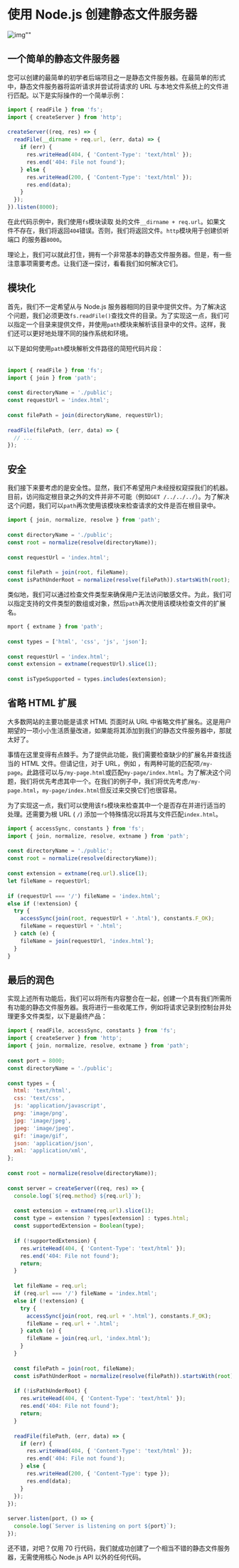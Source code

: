 # 使用 Node.js 创建静态文件服务器

![img](..\..\public\images\man-cup-laptop-1200.webp)""

## 一个简单的静态文件服务器

您可以创建的最简单的初学者后端项目之一是静态文件服务器。在最简单的形式中，静态文件服务器将监听请求并尝试将请求的 URL 与本地文件系统上的文件进行匹配。以下是实际操作的一个简单示例：



```js
import { readFile } from 'fs';
import { createServer } from 'http';

createServer((req, res) => {
  readFile(__dirname + req.url, (err, data) => {
    if (err) {
      res.writeHead(404, { 'Content-Type': 'text/html' });
      res.end('404: File not found');
    } else {
      res.writeHead(200, { 'Content-Type': 'text/html' });
      res.end(data);
    }
  });
}).listen(8000);
```

在此代码示例中，我们使用`fs`模块读取 处的文件`__dirname + req.url`。如果文件不存在，我们将返回`404`错误。否则，我们将返回文件。`http`模块用于创建侦听端口 的服务器`8000`。

理论上，我们可以就此打住，拥有一个非常基本的静态文件服务器。但是，有一些注意事项需要考虑。让我们逐一探讨，看看我们如何解决它们。

## 模块化

首先，我们不一定希望从与 Node.js 服务器相同的目录中提供文件。为了解决这个问题，我们必须更改`fs.readFile()`查找文件的目录。为了实现这一点，我们可以指定一个目录来提供文件，并使用`path`模块来解析该目录中的文件。这样，我们还可以更好地处理不同的操作系统和环境。

以下是如何使用`path`模块解析文件路径的简短代码片段：



```js

import { readFile } from 'fs';
import { join } from 'path';

const directoryName = './public';
const requestUrl = 'index.html';

const filePath = join(directoryName, requestUrl);

readFile(filePath, (err, data) => {
  // ...
});
```

## 安全

我们接下来要考虑的是安全性。显然，我们不希望用户未经授权窥探我们的机器。目前，访问指定根目录之外的文件并非不可能（例如`GET /../../../`）。为了解决这个问题，我们可以`path`再次使用该模块来检查请求的文件是否在根目录中。

```js
import { join, normalize, resolve } from 'path';

const directoryName = './public';
const root = normalize(resolve(directoryName));

const requestUrl = 'index.html';

const filePath = join(root, fileName);
const isPathUnderRoot = normalize(resolve(filePath)).startsWith(root);
```

类似地，我们可以通过检查文件类型来确保用户无法访问敏感文件。为此，我们可以指定支持的文件类型的数组或对象，然后`path`再次使用该模块检查文件的扩展名。

```js
mport { extname } from 'path';

const types = ['html', 'css', 'js', 'json'];

const requestUrl = 'index.html';
const extension = extname(requestUrl).slice(1);

const isTypeSupported = types.includes(extension);
```

## 省略 HTML 扩展

大多数网站的主要功能是请求 HTML 页面时从 URL 中省略文件扩展名。这是用户期望的一项小小生活质量改进，如果能将其添加到我们的静态文件服务器中，那就太好了。

事情在这里变得有点棘手。为了提供此功能，我们需要检查缺少的扩展名并查找适当的 HTML 文件。但请记住，对于 URL，例如 ，有两种可能的匹配项`/my-page`。此路径可以与`/my-page.html`或匹配`my-page/index.html`。为了解决这个问题，我们将优先考虑其中一个。在我们的例子中，我们将优先考虑`/my-page.html`，`my-page/index.html`但反过来交换它们也很容易。

为了实现这一点，我们可以使用该`fs`模块来检查其中一个是否存在并进行适当的处理。还需要为根 URL ( `/`) 添加一个特殊情况以将其与文件匹配`index.html`。

```js
import { accessSync, constants } from 'fs';
import { join, normalize, resolve, extname } from 'path';

const directoryName = './public';
const root = normalize(resolve(directoryName));

const extension = extname(req.url).slice(1);
let fileName = requestUrl;

if (requestUrl === '/') fileName = 'index.html';
else if (!extension) {
  try {
    accessSync(join(root, requestUrl + '.html'), constants.F_OK);
    fileName = requestUrl + '.html';
  } catch (e) {
    fileName = join(requestUrl, 'index.html');
  }
}
```

## 最后的润色

实现上述所有功能后，我们可以将所有内容整合在一起，创建一个具有我们所需所有功能的静态文件服务器。我将进行一些收尾工作，例如将请求记录到控制台并处理更多文件类型，以下是最终产品：

```js
import { readFile, accessSync, constants } from 'fs';
import { createServer } from 'http';
import { join, normalize, resolve, extname } from 'path';

const port = 8000;
const directoryName = './public';

const types = {
  html: 'text/html',
  css: 'text/css',
  js: 'application/javascript',
  png: 'image/png',
  jpg: 'image/jpeg',
  jpeg: 'image/jpeg',
  gif: 'image/gif',
  json: 'application/json',
  xml: 'application/xml',
};

const root = normalize(resolve(directoryName));

const server = createServer((req, res) => {
  console.log(`${req.method} ${req.url}`);

  const extension = extname(req.url).slice(1);
  const type = extension ? types[extension] : types.html;
  const supportedExtension = Boolean(type);

  if (!supportedExtension) {
    res.writeHead(404, { 'Content-Type': 'text/html' });
    res.end('404: File not found');
    return;
  }

  let fileName = req.url;
  if (req.url === '/') fileName = 'index.html';
  else if (!extension) {
    try {
      accessSync(join(root, req.url + '.html'), constants.F_OK);
      fileName = req.url + '.html';
    } catch (e) {
      fileName = join(req.url, 'index.html');
    }
  }

  const filePath = join(root, fileName);
  const isPathUnderRoot = normalize(resolve(filePath)).startsWith(root);

  if (!isPathUnderRoot) {
    res.writeHead(404, { 'Content-Type': 'text/html' });
    res.end('404: File not found');
    return;
  }

  readFile(filePath, (err, data) => {
    if (err) {
      res.writeHead(404, { 'Content-Type': 'text/html' });
      res.end('404: File not found');
    } else {
      res.writeHead(200, { 'Content-Type': type });
      res.end(data);
    }
  });
});

server.listen(port, () => {
  console.log(`Server is listening on port ${port}`);
});
```

还不错，对吧？仅用 70 行代码，我们就成功创建了一个相当不错的静态文件服务器，无需使用核心 Node.js API 以外的任何代码。